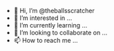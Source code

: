 - 👋 Hi, I’m @theballsscratcher
- 👀 I’m interested in ...
- 🌱 I’m currently learning ...
- 💞️ I’m looking to collaborate on ...
- 📫 How to reach me ...

<!---
theballsscratcher/theballsscratcher is a ✨ special ✨ repository because its `README.md` (this file) appears on your GitHub profile.
You can click the Preview link to take a look at your changes.
--->

